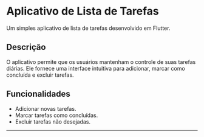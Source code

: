# Aplicativo de Lista de Tarefas

Um simples aplicativo de lista de tarefas desenvolvido em Flutter.

## Descrição

O aplicativo permite que os usuários mantenham o controle de suas tarefas diárias. Ele fornece uma interface intuitiva para adicionar, marcar como concluída e excluir tarefas.

## Funcionalidades

- Adicionar novas tarefas.
- Marcar tarefas como concluídas.
- Excluir tarefas não desejadas.


---
